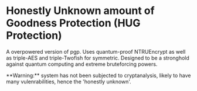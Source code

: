 # Honestly Unknown amount of Goodness Protection (HUG Protection)


<p>A overpowered version of pgp. Uses quantum-proof NTRUEncrypt as well as triple-AES and triple-Twofish for symmetric. 
Designed to be a stronghold against quantum computing and extreme bruteforcing powers.</p>
<p></p>
**Warning:**
system has not been subjected to cryptanalysis, likely to have many vulenrabilities, hence the 'honestly unknown'.
